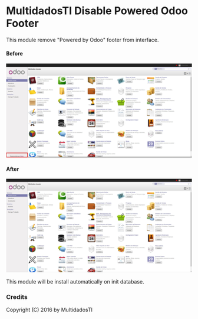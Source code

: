 # MultidadosTI Disable Powered Odoo Footer

This module remove "Powered by Odoo" footer from interface.

#### Before

![](static/description/before.jpg)

#### After

![](static/description/after.jpg)

This module will be install automatically on init database.

### Credits
Copyright (C) 2016 by MultidadosTI